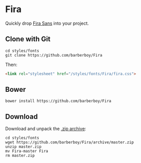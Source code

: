 Fira
====

Quickly drop [Fira Sans] into your project.

Clone with Git
--------------
    cd styles/fonts
    git clone https://github.com/barberboy/Fira

Then:

```html
<link rel="stylesheet" href="/styles/fonts/Fira/fira.css">
```

Bower
-----
    bower install https://github.com/barberboy/Fira

Download
--------
Download and unpack the [.zip archive](https://github.com/barberboy/Fira/archive/master.zip):

    cd styles/fonts
    wget https://github.com/barberboy/Fira/archive/master.zip
    unzip master.zip
    mv Fira-master Fira
    rm master.zip

[Fira Sans]: https://github.com/mozilla/Fira